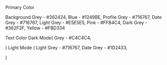 Primary Color

Background Grey - #262424,
Blue - #1249BE,
Profile Grey - #716767,
Date Grey - #716767,
Light Grey - #E5E5E5,
Pink - #FFB4C4,
Dark Grey - #362F2F,
Yellow - #FBD334

Text Color
Dark Mode(
    Grey - #C4C4C4,

)
Light Mode (
    Light Grey - #716767,
    Date Grey - #1D2433,

)